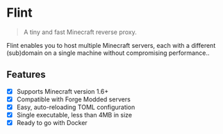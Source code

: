 # Flint

> A tiny and fast Minecraft reverse proxy.

Flint enables you to host multiple Minecraft servers, each with a different (sub)domain
on a single machine without compromising performance..

## Features

- [x] Supports Minecraft version 1.6+
- [x] Compatible with Forge Modded servers
- [x] Easy, auto-reloading TOML configuration
- [x] Single executable, less than 4MB in size
- [x] Ready to go with Docker